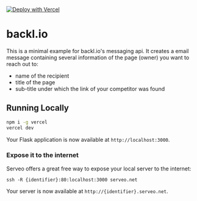 [![Deploy with Vercel](https://vercel.com/button)](https://vercel.com/new/clone?repository-url=https%3A%2F%2Fgithub.com%2Fvercel%2Fexamples%2Ftree%2Fmain%2Fpython%2Fflask&demo-title=Flask%20%2B%20Vercel&demo-description=Use%20Flask%202%20on%20Vercel%20with%20Serverless%20Functions%20using%20the%20Python%20Runtime.&demo-url=https%3A%2F%2Fflask-python-template.vercel.app%2F&demo-image=https://assets.vercel.com/image/upload/v1669994156/random/flask.png)

# backl.io

This is a minimal example for backl.io's messaging api. It creates a email message containing several information of the page (owner) you want to reach out to:

- name of the recipient
- title of the page
- sub-title under which the link of your competitor was found


## Running Locally

```bash
npm i -g vercel
vercel dev
```

Your Flask application is now available at `http://localhost:3000`.

### Expose it to the internet

Serveo offers a great free way to expose your local server to the internet:

`ssh -R {identifier}:80:localhost:3000 serveo.net`

Your server is now available at `http://{identifier}.serveo.net`.

